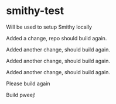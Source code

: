 # smithy-test
Will be used to setup Smithy locally

Added a change, repo should build again.

Added another change, should build again.

Added another change, should build again.

Added another change, should build again.

Please build again

Build pweej!